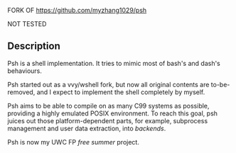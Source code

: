 FORK OF https://github.com/myzhang1029/psh

NOT TESTED



## Description
Psh is a shell implementation. It tries to mimic most of bash's
and dash's behaviours.  

Psh started out as a vvy/wshell fork, but now all original contents
are to-be-removed, and I expect to implement the shell completely
by myself.  

Psh aims to be able to compile on as many C99 systems as possible,
providing a highly emulated POSIX environment.
To reach this goal, psh juices out those platform-dependent parts, for
example, subprocess management and user data extraction, into
_backends_.  

Psh is now my UWC FP _free summer_ project.

